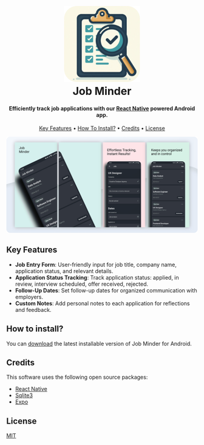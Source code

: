 <h1 align="center">
  <br>
  <a href=""><img style="margin-bottom:12" src="./docs/jobminder-modified.png" alt="Markdownify" width="200"></a>
  <br>
  Job Minder
  <br>
</h1>

<h4 align="center">Efficiently track job applications with our <a href="https://reactnative.dev/" target="_blank">React Native</a> powered Android app.</h4>

<p align="center">
  <a href="#key-features">Key Features</a> •
  <a href="#how-to-install">How To Install?</a> •
  <a href="#credits">Credits</a> •
  <a href="#license">License</a>
</p>

![screenshot](./docs/screenshots.png)

## Key Features

- **Job Entry Form**: User-friendly input for job title, company name, application status, and relevant details.
- **Application Status Tracking**: Track application status: applied, in review, interview scheduled, offer received, rejected.
- **Follow-Up Dates**: Set follow-up dates for organized communication with employers.
- **Custom Notes**: Add personal notes to each application for reflections and feedback.

## How to install?

You can [download](https://github.com/HashHazard/Job-Minder/releases/download/v0.1.0-alpha/job_minder.apk) the latest installable version of Job Minder for Android.

## Credits

This software uses the following open source packages:

- [React Native](https://reactnative.dev/)
- [Sqlite3](https://www.sqlite.org/)
- [Expo](https://expo.dev/)

## License

[MIT](./LICENSE)
